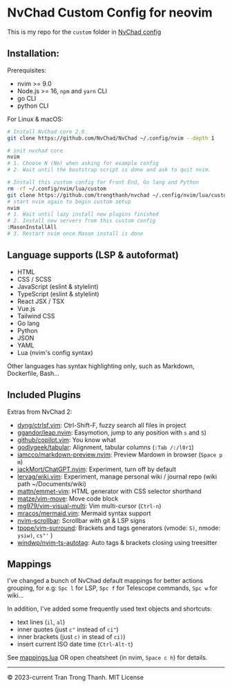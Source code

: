 NvChad Custom Config for neovim
===============================

This is my repo for the `custom` folder in [NvChad config](https://nvchad.com/docs/config/walkthrough#custom_config)

## Installation:

Prerequisites: 

- nvim >= 9.0
- Node.js >= 16, `npm` and `yarn` CLI
- go CLI
- python CLI

For Linux & macOS:

```bash
# Install NvChad core 2.0
git clone https://github.com/NvChad/NvChad ~/.config/nvim --depth 1

# init nvchad core
nvim
# 1. Choose N (No) when asking for example config
# 2. Wait until the bootstrap script is done and ask to quit nvim.

# Install this custom config for Front End, Go lang and Python
rm -rf ~/.config/nvim/lua/custom
git clone https://github.com/trongthanh/nvchad ~/.config/nvim/lua/custom --depth 1
# start nvim again to begin custom setup
nvim
# 1. Wait until lazy install new plugins finished
# 2. Install new servers from this custom config
:MasonInstallAll
# 3. Restart nvim once Mason install is done
```

## Language supports (LSP & autoformat)

- HTML
- CSS / SCSS
- JavaScript (eslint & stylelint)
- TypeScript (eslint & stylelint)
- React JSX / TSX
- Vue.js
- Tailwind CSS
- Go lang
- Python
- JSON
- YAML
- Lua (nvim's config syntax)

Other languages has syntax highlighting only, such as Markdown, Dockerfile, Bash...

## Included Plugins

Extras from NvChad 2:

- [dyng/ctrlsf.vim](https://github.com/dyng/ctrlsf.vim): Ctrl-Shift-F, fuzzy search all files in project
- [ggandor/leap.nvim](https://github.com/ggandor/leap.nvim): Easymotion, jump to any position with `s` and `S`)
- [github/copilot.vim](https://github.com/github/copilot.vim): You know what
- [godlygeek/tabular](https://github.com/godlygeek/tabular): Alignment, tabular columns (`:Tab /:/l0r1`)
- [iamcco/markdown-preview.nvim](https://github.com/iamcco/markdown-preview.nvim): Preview Mardown in browser (`Space p m`)
- [jackMort/ChatGPT.nvim](https://github.com/jackMort/ChatGPT.nvim): Experiment, turn off by default
- [lervag/wiki.vim](https://github.com/lervag/wiki.vim): Experiment, manage personal wiki / journal repo (wiki path ~/Documents/wiki) 
- [mattn/emmet-vim](https://github.com/mattn/emmet-vim): HTML generator with CSS selector shorthand
- [matze/vim-move](https://github.com/matze/vim-move): Move code block
- [mg979/vim-visual-multi](https://github.com/mg979/vim-visual-multi): Vim multi-cursor (`Ctrl-n`)
- [mracos/mermaid.vim](https://github.com/mracos/mermaid.vim): Mermaid syntax support
- [nvim-scrollbar](https://github.com/petertriho/nvim-scrollbar): Scrollbar with git & LSP signs
- [tpope/vim-surround](https://github.com/tpope/vim-surround): Brackets and tags generators (vmode: `S)`, nmode: `ysiw)`, `cs"'` )
- [windwp/nvim-ts-autotag](https://github.com/windwp/nvim-ts-autotag): Auto tags & brackets closing using treesitter

## Mappings

I've changed a bunch of NvChad default mappings for better actions grouping, for e.g: `Spc l` for LSP, `Spc f` for Telescope commands, `Spc w` for wiki...

In addition, I've added some frequently used text objects and shortcuts:

- text lines (`il`, `al`)
- inner quotes (just `c"` instead of `ci"`)
- inner brackets (just `c)` in stead of `ci)`)
- insert current ISO date time (`Ctrl-Alt-t`)

See [mappings.lua](./mappings.lua) OR open cheatsheet (in nvim, `Space c h`) for details.

---
© 2023-current Tran Trong Thanh. MIT License
